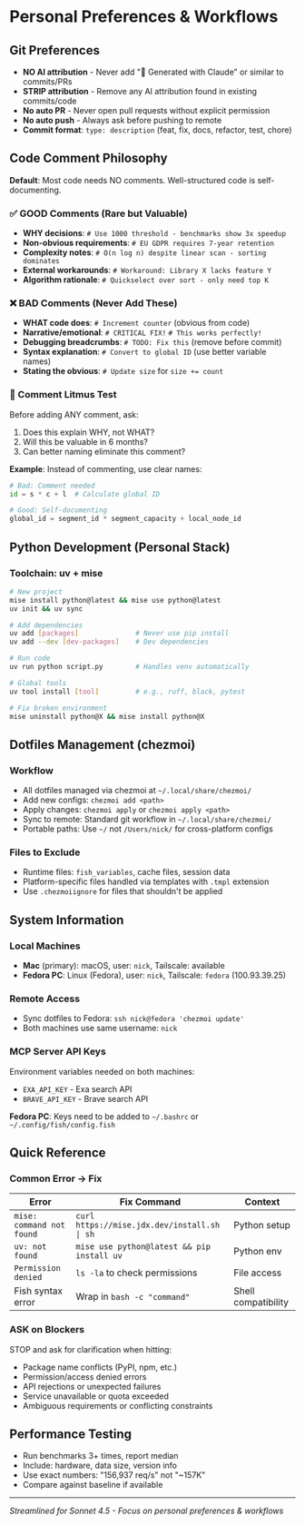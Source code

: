 # Personal Preferences & Workflows

## Git Preferences
- **NO AI attribution** - Never add "🤖 Generated with Claude" or similar to commits/PRs
- **STRIP attribution** - Remove any AI attribution found in existing commits/code
- **No auto PR** - Never open pull requests without explicit permission
- **No auto push** - Always ask before pushing to remote
- **Commit format**: `type: description` (feat, fix, docs, refactor, test, chore)

## Code Comment Philosophy

**Default**: Most code needs NO comments. Well-structured code is self-documenting.

### ✅ GOOD Comments (Rare but Valuable)
- **WHY decisions**: `# Use 1000 threshold - benchmarks show 3x speedup`
- **Non-obvious requirements**: `# EU GDPR requires 7-year retention`
- **Complexity notes**: `# O(n log n) despite linear scan - sorting dominates`
- **External workarounds**: `# Workaround: Library X lacks feature Y`
- **Algorithm rationale**: `# Quickselect over sort - only need top K`

### ❌ BAD Comments (Never Add These)
- **WHAT code does**: `# Increment counter` (obvious from code)
- **Narrative/emotional**: `# CRITICAL FIX!` `# This works perfectly!`
- **Debugging breadcrumbs**: `# TODO: Fix this` (remove before commit)
- **Syntax explanation**: `# Convert to global ID` (use better variable names)
- **Stating the obvious**: `# Update size` for `size += count`

### 📏 Comment Litmus Test
Before adding ANY comment, ask:
1. Does this explain WHY, not WHAT?
2. Will this be valuable in 6 months?
3. Can better naming eliminate this comment?

**Example**: Instead of commenting, use clear names:
```python
# Bad: Comment needed
id = s * c + l  # Calculate global ID

# Good: Self-documenting
global_id = segment_id * segment_capacity + local_node_id
```

## Python Development (Personal Stack)

### Toolchain: uv + mise
```bash
# New project
mise install python@latest && mise use python@latest
uv init && uv sync

# Add dependencies
uv add [packages]              # Never use pip install
uv add --dev [dev-packages]    # Dev dependencies

# Run code
uv run python script.py        # Handles venv automatically

# Global tools
uv tool install [tool]         # e.g., ruff, black, pytest

# Fix broken environment
mise uninstall python@X && mise install python@X
```

## Dotfiles Management (chezmoi)

### Workflow
- All dotfiles managed via chezmoi at `~/.local/share/chezmoi/`
- Add new configs: `chezmoi add <path>`
- Apply changes: `chezmoi apply` or `chezmoi apply <path>`
- Sync to remote: Standard git workflow in `~/.local/share/chezmoi/`
- Portable paths: Use `~/` not `/Users/nick/` for cross-platform configs

### Files to Exclude
- Runtime files: `fish_variables`, cache files, session data
- Platform-specific files handled via templates with `.tmpl` extension
- Use `.chezmoiignore` for files that shouldn't be applied

## System Information

### Local Machines
- **Mac** (primary): macOS, user: `nick`, Tailscale: available
- **Fedora PC**: Linux (Fedora), user: `nick`, Tailscale: `fedora` (100.93.39.25)

### Remote Access
- Sync dotfiles to Fedora: `ssh nick@fedora 'chezmoi update'`
- Both machines use same username: `nick`

### MCP Server API Keys
Environment variables needed on both machines:
- `EXA_API_KEY` - Exa search API
- `BRAVE_API_KEY` - Brave search API

**Fedora PC**: Keys need to be added to `~/.bashrc` or `~/.config/fish/config.fish`

## Quick Reference

### Common Error → Fix
| Error | Fix Command | Context |
|-------|-------------|---------|
| `mise: command not found` | `curl https://mise.jdx.dev/install.sh \| sh` | Python setup |
| `uv: not found` | `mise use python@latest && pip install uv` | Python env |
| `Permission denied` | `ls -la` to check permissions | File access |
| Fish syntax error | Wrap in `bash -c "command"` | Shell compatibility |

### ASK on Blockers
STOP and ask for clarification when hitting:
- Package name conflicts (PyPI, npm, etc.)
- Permission/access denied errors
- API rejections or unexpected failures
- Service unavailable or quota exceeded
- Ambiguous requirements or conflicting constraints

## Performance Testing
- Run benchmarks 3+ times, report median
- Include: hardware, data size, version info
- Use exact numbers: "156,937 req/s" not "~157K"
- Compare against baseline if available

---
*Streamlined for Sonnet 4.5 - Focus on personal preferences & workflows*